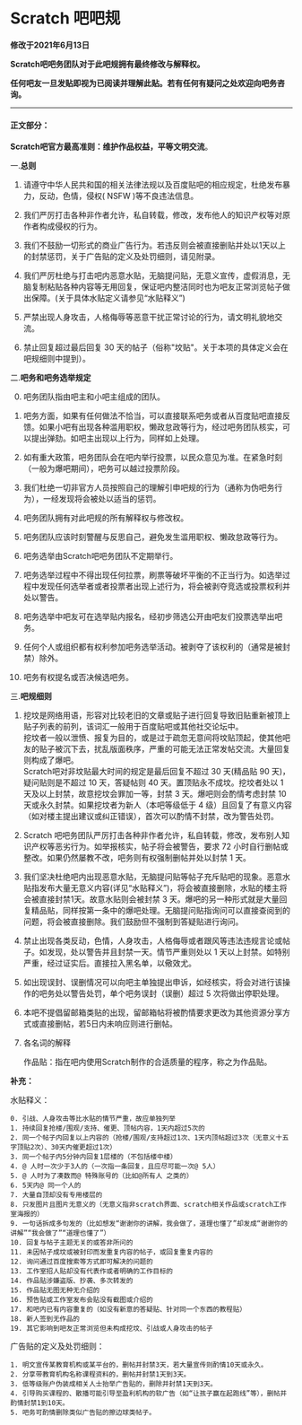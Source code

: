 # Scratch 吧吧规

**修改于2021年6月13日**

**Scratch吧吧务团队对于此吧规拥有最终修改与解释权。**  

**任何吧友一旦发贴即视为已阅读并理解此贴。若有任何有疑问之处欢迎向吧务咨询。**  

---

#### 正文部分：  

**Scratch吧官方最高准则：维护作品权益，平等文明交流**。  

 一.**总则**

1. 请遵守中华人民共和国的相关法律法规以及百度贴吧的相应规定，杜绝发布暴力，反动，色情，侵权( NSFW )等不良违法信息。

2. 我们严厉打击各种非作者允许，私自转载，修改，发布他人的知识产权等对原作者构成侵权的行为。

3. 我们不鼓励一切形式的商业广告行为。若违反则会被直接删贴并处以1天以上的封禁惩罚，关于广告贴的定义及处罚细则，请见附录。

4. 我们严厉杜绝与打击吧内恶意水贴，无脑提问贴，无意义宣传，虚假消息，无脑复制粘贴各种内容等无用回复，保证吧内整洁同时也为吧友正常浏览帖子做出保障。(关于具体水贴定义请参见“水贴释义”)

5. 严禁出现人身攻击，人格侮辱等恶意干扰正常讨论的行为，请文明礼貌地交流。

6. 禁止回复超过最后回复 30 天的帖子（俗称"坟贴"。关于本项的具体定义会在吧规细则中提到）。

二.**吧务和吧务选举规定**

0. 吧务团队指由吧主和小吧主组成的团队。

1. 吧务方面，如果有任何做法不恰当，可以直接联系吧务或者从百度贴吧直接反馈。如果小吧有出现各种滥用职权，懒政怠政等行为，经过吧务团队核实，可以提出弹劾。如吧主出现以上行为，同样如上处理。

2. 如有重大政策，吧务团队会在吧内举行投票，以民众意见为准。在紧急时刻（一般为爆吧期间），吧务可以越过投票阶段。

3. 我们杜绝一切非官方人员按照自己的理解引申吧规的行为（通称为伪吧务行为），一经发现将会被处以适当的惩罚。

4. 吧务团队拥有对此吧规的所有解释权与修改权。

5. 吧务团队应该时刻警醒与反思自己，避免发生滥用职权、懒政怠政等行为。

6. 吧务选举由Scratch吧吧务团队不定期举行。

7. 吧务选举过程中不得出现任何拉票，刷票等破坏平衡的不正当行为。如选举过程中发现任何选举者或者投票者出现上述行为，将会被剥夺竞选或投票权利并处以警告。

8. 吧务选举中吧友可在选举贴内报名，经初步筛选公开由吧友们投票选举出吧务。

9. 任何个人或组织都有权利参加吧务选举活动。被剥夺了该权利的（通常是被封禁）除外。

10. 吧务有权提名或否决候选吧务。

三.**吧规细则**

1. 挖坟是网络用语，形容对比较老旧的文章或贴子进行回复导致旧贴重新被顶上贴子列表的前列，该词汇一般用于百度贴吧或其他社交论坛中。  
挖坟者一般以泄愤、报复为目的，或是过于疏忽无意间将坟贴顶起，使其他吧友的贴子被沉下去，扰乱版面秩序，严重的可能无法正常发帖交流。大量回复则构成了爆吧。  
Scratch吧对非坟贴最大时间的规定是最后回复不超过 30 天(精品贴 90 天)，疑问贴则是不超过 10 天，答疑帖则 40 天。置顶贴永不成坟。挖坟者处以 1 天及以上封禁，故意挖坟会罪加一等，封禁 3 天。爆吧则会酌情考虑封禁 10 天或永久封禁。如果挖坟者为新人（本吧等级低于 4 级）且回复了有意义内容（如对楼主提出建议或纠正错误），首次可以酌情不封禁，改为警告处罚。  

2. Scratch 吧吧务团队严厉打击各种非作者允许，私自转载，修改，发布别人知识产权等恶劣行为。如举报核实，帖子将会被警告，要求 72 小时自行删帖或整改。如果仍然屡教不改，吧务则有权强制删帖并处以封禁 1 天。

3. 我们坚决杜绝吧内出现恶意水贴，无脑提问贴等帖子充斥贴吧的现象。恶意水贴指发布大量无意义内容(详见“水贴释义”)，将会被直接删除，水贴的楼主将会被直接封禁1天。故意水贴则会被封禁 3 天。爆吧的另一种形式就是大量回复精品贴，同样按第一条中的爆吧处理。无脑提问贴指询问可以直接查阅到的问题，将会被直接删除。我们鼓励但不强制到答疑贴进行询问。

4. 禁止出现各类反动，色情，人身攻击，人格侮辱或者跟风等违法违规言论或帖子。如发现，处以警告并且封禁一天。情节严重则处以 1 天以上封禁。如特别严重，经过证实后。直接拉入黑名单，以儆效尤。

5. 如出现误封、误删情况可以向吧主单独提出申诉，如经核实，将会对进行该操作的吧务处以警告处罚，单个吧务误封（误删）超过 5 次将做出停职处理。

6. 本吧不提倡留邮箱类贴的出现，留邮箱帖将被酌情要求更改为其他资源分享方式或直接删帖，若5日内未响应则进行删帖。

7. 各名词的解释

   作品贴：指在吧内使用Scratch制作的合适质量的程序，称之为作品贴。

**补充：**

水贴释义：
```
0. 引战、人身攻击等比水贴的情节严重，故应单独列举
1. 持续回复抢楼/围观/支持、催更、顶帖内容，1天内超过5次的
2. 同一个帖子内回复以上内容的（抢楼/围观/支持超过1次、1天内顶帖超过3次（无意义十五字顶贴2次）、30天内催更超过1次）
3. 同一个帖子内5分钟内回复1层楼的（不包括楼中楼）
4. @ 人时一次少于3人的（一次指一条回复，且应尽可能一次@ 5人）
5. @ 人时为了凑数而@ 特殊账号的（比如@所有人 之类的）
6. 5天内@ 同一个人的
7. 大量自顶却没有专用楼层的
8. 只发图片且图片无意义的（无意义指非scratch界面、scratch相关作品或scratch工作室海报的）
9. 一句话拆成多句发的（比如想发“谢谢你的讲解，我会做了，道理也懂了”却发成“谢谢你的讲解”“我会做了”“道理也懂了”）
10. 回复与帖子主题无关的或答非所问的
11. 未因帖子成坟或被封印而发重复内容的帖子，或回复重复内容的
12. 询问通过百度搜索等方式即可解决的问题的
13. 工作室招人贴却没有代表作或者明确的工作目标的
14. 作品贴涉嫌盗版、抄袭、多次转发的
15. 作品贴无图无种无介绍的
16. 预告贴或工作室发布会贴没有截图或介绍的
17. 和吧内已有内容重复的（如没有新意的答疑贴、针对同一个东西的教程贴）
18. 新人签到无作品的
19. 其它影响到吧友正常浏览但未构成挖坟、引战或人身攻击的帖子
```

广告贴的定义及处罚细则：

```
1. 明文宣传某教育机构或某平台的，删帖并封禁3天，若大量宣传则酌情10天或永久。
2. 分享带教育机构名称课程资料的，删帖并封禁1天到3天。
3. 低等级账户伪装成相关人士抬举广告贴的，删除并封禁1天到3天。
4. 引导购买课程的、散播可能引导至盈利机构的软广告（如“让孩子赢在起跑线”等），删帖并酌情封禁1到10天。
5. 吧务可酌情删除类似广告贴的擦边球类帖子。
```
